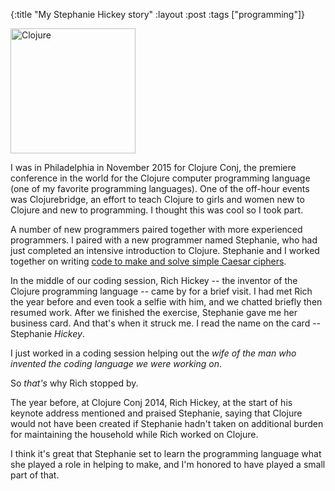{:title "My Stephanie Hickey story"
:layout :post
:tags  ["programming"]}

<img src="http://www.szcz.org/img/clojurelogo.svg" width="200px" alt="Clojure"/>

I was in Philadelphia in November 2015 for Clojure Conj, the premiere conference in the
world for the Clojure computer programming language (one of my favorite programming
languages).  One of the off-hour events was Clojurebridge, an effort to teach Clojure
to girls and women new to Clojure and new to programming.  I thought this was cool
so I took part.

A number of new programmers paired together with more experienced programmers.  I paired
with a new programmer named Stephanie, who had just completed an intensive introduction
to Clojure.  Stephanie and I worked together on writing [code to make and solve simple Caesar ciphers](https://clojurebridge.org/community-docs/docs/exercises/caesar-cipher/).

In the middle of our coding session, Rich Hickey -- the inventor of the Clojure programming
language -- came by for a brief visit.  I had met Rich the year before and even took a 
selfie with him, and we chatted briefly then resumed work.  After we finished the exercise,
Stephanie gave me her business card.  And that's when it struck me. I read the name on the
card -- Stephanie _Hickey_.

I just worked in a coding session helping out the _wife of the man who invented the coding language we were working on_.

So _that's_ why Rich stopped by.

The year before, at Clojure Conj 2014, Rich Hickey, at the start of his keynote address
mentioned and praised Stephanie, saying that Clojure would not have been created if 
Stephanie hadn't taken on additional burden for maintaining the household while Rich worked
on Clojure.

I think it's great that Stephanie set to learn the programming language what she played a role in helping to make, and I'm honored to have played a small part of that.
